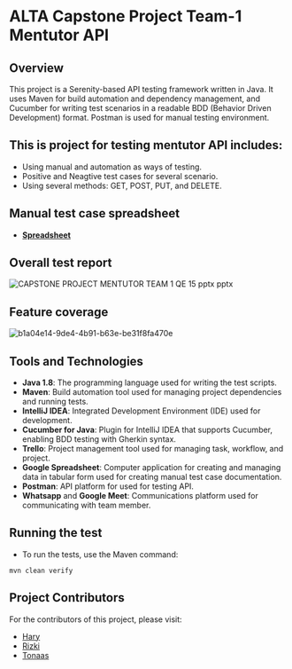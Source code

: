 # ALTA Capstone Project Team-1 Mentutor API

## Overview
This project is a Serenity-based API testing framework written in Java. It uses Maven for build automation and dependency management, and Cucumber for writing test scenarios in a readable BDD (Behavior Driven Development) format. Postman is used for manual testing environment.

## This is project for testing mentutor API includes:
* Using manual and automation as ways of testing.
* Positive and Neagtive test cases for several scenario.
* Using several methods: GET, POST, PUT, and DELETE.

## Manual test case spreadsheet
* **[Spreadsheet](https://docs.google.com/spreadsheets/d/1CZlQqHCEjIea0I-8XUVbv9Tx9gy4rwYh89RvZVFnmp0/edit?gid=1980146847#gid=1980146847)**

## Overall test report
![CAPSTONE PROJECT MENTUTOR TEAM 1 QE 15 pptx pptx](https://github.com/user-attachments/assets/21b75e49-a7fc-464a-bd93-5e3ac858e979)

## Feature coverage
![b1a04e14-9de4-4b91-b63e-be31f8fa470e](https://github.com/user-attachments/assets/c67947a9-876f-4872-819f-1e62bbd50787)

## Tools and Technologies
- **Java 1.8**: The programming language used for writing the test scripts.
- **Maven**: Build automation tool used for managing project dependencies and running tests.
- **IntelliJ IDEA**: Integrated Development Environment (IDE) used for development.
- **Cucumber for Java**: Plugin for IntelliJ IDEA that supports Cucumber, enabling BDD testing with Gherkin syntax.
- **Trello**: Project management tool used for managing task, workflow, and project.
- **Google Spreadsheet**: Computer application for creating and managing data in tabular form used for creating manual test case documentation.
- **Postman**: API platform for used for testing API.
- **Whatsapp** and **Google Meet**: Communications platform used for communicating with team member.

## Running the test
* To run the tests, use the Maven command:
```shell
mvn clean verify
```

## Project Contributors
For the contributors of this project, please visit:
* [Hary](https://github.com/Hary1620)
* [Rizki](https://github.com/rzkimdn)
* [Tonaas](https://github.com/TonaasKalesaran)
